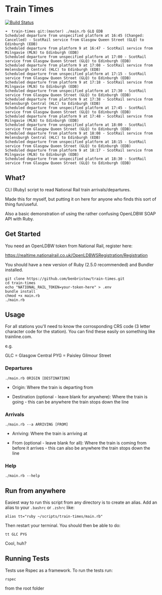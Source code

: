 # Train Times

[![Build Status](https://travis-ci.org/benbristow/train-times.svg?branch=master)](https://travis-ci.org/benbristow/train-times)

```
➜  train-times git:(master) ./main.rb GLQ EDB
Scheduled departure from unspecified platform at 16:45 (Changed: Cancelled) - ScotRail service from Glasgow Queen Street (GLQ) to Edinburgh (EDB)
Scheduled departure from platform 9 at 16:47 - ScotRail service from Milngavie (MLN) to Edinburgh (EDB)
Scheduled departure from unspecified platform at 17:00 - ScotRail service from Glasgow Queen Street (GLQ) to Edinburgh (EDB)
Scheduled departure from platform 9 at 17:08 - ScotRail service from Helensburgh Central (HLC) to Edinburgh (EDB)
Scheduled departure from unspecified platform at 17:15 - ScotRail service from Glasgow Queen Street (GLQ) to Edinburgh (EDB)
Scheduled departure from platform 9 at 17:18 - ScotRail service from Milngavie (MLN) to Edinburgh (EDB)
Scheduled departure from unspecified platform at 17:30 - ScotRail service from Glasgow Queen Street (GLQ) to Edinburgh (EDB)
Scheduled departure from platform 9 at 17:38 - ScotRail service from Helensburgh Central (HLC) to Edinburgh (EDB)
Scheduled departure from unspecified platform at 17:45 - ScotRail service from Glasgow Queen Street (GLQ) to Edinburgh (EDB)
Scheduled departure from platform 9 at 17:48 - ScotRail service from Milngavie (MLN) to Edinburgh (EDB)
Scheduled departure from unspecified platform at 18:00 - ScotRail service from Glasgow Queen Street (GLQ) to Edinburgh (EDB)
Scheduled departure from platform 9 at 18:08 - ScotRail service from Helensburgh Central (HLC) to Edinburgh (EDB)
Scheduled departure from unspecified platform at 18:15 - ScotRail service from Glasgow Queen Street (GLQ) to Edinburgh (EDB)
Scheduled departure from platform 9 at 18:17 - ScotRail service from Milngavie (MLN) to Edinburgh (EDB)
Scheduled departure from unspecified platform at 18:30 - ScotRail service from Glasgow Queen Street (GLQ) to Edinburgh (EDB)
```

## What?

CLI (Ruby) script to read National Rail train arrivals/departures.

Made this for myself, but putting it on here for anyone who finds this sort of thing fun/useful.

Also a basic demonstration of using the rather confusing OpenLDBW SOAP API with Ruby.

## Get Started

You need an OpenLDBW token from National Rail, register here:

https://realtime.nationalrail.co.uk/OpenLDBWSRegistration/Registration

You should have a new version of Ruby (2.5.0 recommended) and Bundler installed.

```
git clone https://github.com/benbristow/train-times.git
cd train-times
echo "NATIONAL_RAIL_TOKEN=your-token-here" > .env
bundle install
chmod +x main.rb
./main.rb
```

## Usage

For all stations you'll need to know the corrosponding CRS code (3 letter character code for the station). You can find these easily on something like trainline.com.

e.g.

GLC = Glasgow Central
PYG = Paisley Gilmour Street

### Departures

```
./main.rb ORIGIN [DESTINATION]
```

* Origin: Where the train is departing from

* Destination (optional - leave blank for anywhere): Where the train is going - this can be anywhere the train stops down the line

### Arrivals

```
./main.rb --a ARRIVING [FROM]
```

* Arriving: Where the train is arriving at

* From (optional - leave blank for all): Where the train is coming from before it arrives - this can also be anywhere the train stops down the line

### Help

```
./main.rb --help
```

## Run from anywhere

Easiest way to run this script from any directory is to create an alias. Add an alias to your `.bashrc` or `.zshrc` like:

```
alias tt="ruby ~/scripts/train-times/main.rb"
```

Then restart your terminal. You should then be able to do:

```
tt GLC PYG
```

Cool, huh?

## Running Tests

Tests use Rspec as a framework. To run the tests run:

```
rspec
```

from the root folder

